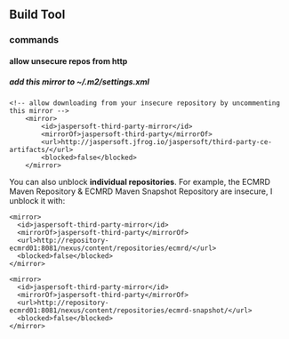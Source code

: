 ## Build Tool

### commands



#### allow unsecure repos from http
##### add this mirror to ~/.m2/settings.xml
```
<!-- allow downloading from your insecure repository by uncommenting this mirror -->
	<mirror>
		<id>jaspersoft-third-party-mirror</id>
		<mirrorOf>jaspersoft-third-party</mirrorOf>
		<url>http://jaspersoft.jfrog.io/jaspersoft/third-party-ce-artifacts/</url>
		<blocked>false</blocked>
	</mirror>
```

You can also unblock **individual repositories**. For example, the ECMRD Maven Repository & ECMRD Maven Snapshot Repository are insecure, I unblock it with:

```
<mirror>
  <id>jaspersoft-third-party-mirror</id>
  <mirrorOf>jaspersoft-third-party</mirrorOf>
  <url>http://repository-ecmrd01:8081/nexus/content/repositories/ecmrd/</url>
  <blocked>false</blocked>
</mirror>

<mirror>
  <id>jaspersoft-third-party-mirror</id>
  <mirrorOf>jaspersoft-third-party</mirrorOf>
  <url>http://repository-ecmrd01:8081/nexus/content/repositories/ecmrd-snapshot/</url>
  <blocked>false</blocked>
</mirror>
```